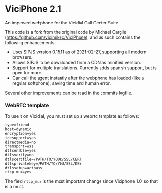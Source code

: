 # ViciPhone 2.1
An improved webphone for the Vicidial Call Center Suite.

This code is a fork from the original code by Michael Cargile (https://github.com/vicimikec/ViciPhone), and as such contains the following enhancements:

- Uses SIPJS version 0.15.11 as of 2021-02-27, supporting all modern browsers.
- Allows SIPJS to be downloaded from a CDN as minified version.
- Support for multiple translations. Currently adds spanish support, but is open for more.
- Can call the agent instantly after the webphone has loaded (like a regular softphone), saving time and human error.

Several other improvements can be read in the commits logfile.

### WebRTC template
To use it on Vicidial, you must set up a webrtc template as follows:
```
type=friend
host=dynamic
encryption=yes
icesupport=yes
directmedia=no
transport=wss
dtlsenable=yes
dtlsverify=no
dtlscertfile=/PATH/TO/YOUR/SSL/CERT
dtlsprivatekey=/PATH/TO/YOU/SSL/KEY
dtlssetup=actpass
rtcp_mux=yes
```
The field ```rtcp_mux``` is the most important change since Viciphone 1.0, so that is a must.

